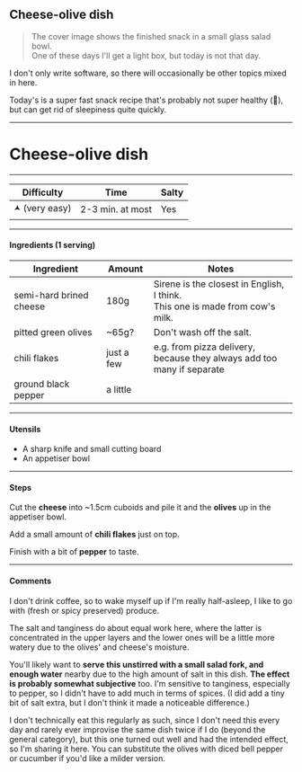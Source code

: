 ## Cheese-olive dish

> The cover image shows the finished snack in a small glass salad bowl.  
> One of these days I'll get a light box, but today is not that day.

I don't only write software, so there will occasionally be other topics mixed in here.

Today's is a super fast snack recipe that's probably not super healthy (🧂),  
but can get rid of sleepiness quite quickly.

- - -

# Cheese-olive dish

- - -

| Difficulty | Time | Salty |
|---|---|---|
| 🟂 (very easy) | 2-3 min. at most | Yes |

- - -

#### Ingredients (1 serving)

| Ingredient | Amount | Notes |
|---|---|---|
| semi-hard brined cheese | 180g | Sirene is the closest in English, I think.<br>This one is made from cow's milk. |
| pitted green olives | ~65g? | Don't wash off the salt. |
| chili flakes | just a few | e.g. from pizza delivery,<br>because they always add too many if separate |
| ground black pepper | a little |  |

- - -

#### Utensils

- A sharp knife and small cutting board
- An appetiser bowl

- - -

#### Steps

Cut the **cheese** into ~1.5cm cuboids and pile it and the **olives** up in the appetiser bowl.

Add a small amount of **chili flakes** just on top.

Finish with a bit of **pepper** to taste.

- - -

#### Comments

I don't drink coffee, so to wake myself up if I'm really half-asleep, I like to go with (fresh or spicy preserved) produce.

The salt and tanginess do about equal work here, where the latter is concentrated in the upper layers and the lower ones will be a little more watery due to the olives' and cheese's moisture.

You'll likely want to **serve this unstirred with a small salad fork, and enough water** nearby due to the high amount of salt in this dish. **The effect is probably somewhat subjective** too. I'm sensitive to tanginess, especially to pepper, so I didn't have to add much in terms of spices. (I did add a tiny bit of salt extra, but I don't think it made a noticeable difference.)

I don't technically eat this regularly as such, since I don't need this every day and rarely ever improvise the same dish twice if I do (beyond the general category), but this one turned out well and had the intended effect, so I'm sharing it here. You can substitute the olives with diced bell pepper or cucumber if you'd like a milder version.